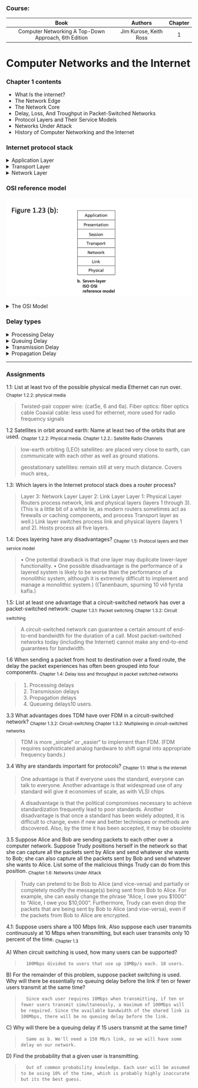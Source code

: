 <h3>Course:</h3>

| Book | Authors | Chapter 
| :-:  | :-:     | :-:
| Computer Networking A Top-Down Approach, 6th Edition | Jim Kurose, Keith Ross | 1

# Computer Networks and the Internet

### Chapter 1 contents
* What Is the internet?
* The Network Edge
* The Network Core
* Delay, Loss, And Troughput in Packet-Switched Networks
* Protocol Layers and Their Service Models
* Networks Under Attack
* History of Computer Networking and the Internet

### Internet protocol stack



<details closed>
<summary>Application Layer</summary>
The application layer is where network applications and their application-layer protocols reside. The Internet’s application layer includes many protocols, such as the HTTP protocol (which provides for Web document request and transfer), SMTP (which provides for the transfer of e-mail messages), and FTP (which provides for the transfer of files between two end systems). We’ll see that certain network functions, such as the translation of human-friendly names for Internet end systems like www.ietf.org to a 32-bit network address, are also done with the help of a specific application-layer protocol, namely, the domain name system (DNS). We’ll see in Chapter 2 that it is very easy to create and deploy our own new application-layer protocols. An application-layer protocol is distributed over multiple end systems, with the application in one end system using the protocol to exchange packets of information with the application in another end system. We’ll refer to this packet of information at the application layer as a message. 
</details>

<details closed>
<summary>Transport Layer</summary>
The Internet’s transport layer transports application-layer messages between application endpoints. In the Internet there are two transport protocols, TCP and UDP, either of which can transport application-layer messages. TCP provides a connection-oriented service to its applications. This service includes guaranteed delivery of application-layer messages to the destination and flow control (that is, sender/receiver speed matching). TCP also breaks long messages into shorter segments and provides a congestion-control mechanism, so that a source throttles its transmission rate when the network is congested. The UDP protocol provides a connectionless service to its applications. This is a no-frills service that provides no reliability, no flow control, and no congestion control. In this book, we’ll refer to a transport-layer packet as a segment.
</details>

 

<details closed>
<summary>Network Layer</summary>
The Internet’s network layer is responsible for moving network-layer packets known as datagrams from one host to another. The Internet transport-layer protocol (TCP or UDP) in a source host passes a transport-layer segment and a destination address to the network layer, just as you would give the postal service a letter with a destination address. The network layer then provides the service of delivering the segment to the transport layer in the destination host. The Internet’s network layer includes the celebrated IP Protocol, which defines the fields in the datagram as well as how the end systems and routers act on these fields. There is only one IP protocol, and all Internet components that have a network layer must run the IP protocol. The Internet’s network layer also contains routing protocols that determine the routes that datagrams take between sources and destinations. The Internet has many routing protocols. As we saw in Section 1.3, the Internet is a network of networks, and within a network, the network administrator can run any routing protocol desired. Although the network layer contains both the IP protocol and numerous routing protocols, it is often simply referred to as the IP layer, reflecting the fact that IP is the glue that binds the Internet together. Link Layer The Internet’s network layer routes a datagram through a series of routers between the source and destination. To move a packet from one node (host or router) to the next node in the route, the network layer relies on the services of the link layer. In particular, at each node, the network layer passes the datagram down to the link layer, which delivers the datagram to the next node along the route. At this next node, the link layer passes the datagram up to the network layer. The services provided by the link layer depend on the specific link-layer protocol that is employed over the link. For example, some link-layer protocols provide reliable delivery, from transmitting node, over one link, to receiving node. Note that this reliable delivery service is different from the reliable delivery service of TCP, which provides reliable delivery from one end system to another. Examples of linklayer protocols include Ethernet, WiFi, and the cable access network’s DOCSIS protocol. As datagrams typically need to traverse several links to travel from source to destination, a datagram may be handled by different link-layer protocols at different links along its route. For example, a datagram may be handled by Ethernet on one link and by PPP on the next link. The network layer will receive a different service from each of the different link-layer protocols. In this book, we’ll refer to the linklayer packets as frames.Physical Layer While the job of the link layer is to move entire frames from one network element to an adjacent network element, the job of the physical layer is to move the individual bits within the frame from one node to the next. The protocols in this layer are again link dependent and further depend on the actual transmission medium of the link (for example, twisted-pair copper wire, single-mode fiber optics). For example, Ethernet has many physical-layer protocols: one for twisted-pair copper wire, another for coaxial cable, another for fiber, and so on. In each case, a bit is moved across the link in a different way
</details>

### OSI reference model

![osi](Screenshots/osi.png)

<details closed>
<summary>The OSI Model</summary>
Having discussed the Internet protocol stack in detail, we should mention that it is not the only protocol stack around. In particular, back in the late 1970s, the International Organization for Standardization (ISO) proposed that computer networks be organized around seven layers, called the Open Systems Interconnection (OSI) model [ISO 2012]. The OSI model took shape when the protocols that were to become the Internet protocols were in their infancy, and were but one of many different protocol suites under development; in fact, the inventors of the original OSI model probably did not have the Internet in mind when creating it. Nevertheless, beginning in the late 1970s, many training and university courses picked up on the ISO mandate and organized courses around the seven-layer model. Because of its early impact on networking education, the seven-layer model continues to linger on in some networking textbooks and training courses. The seven layers of the OSI reference model, shown in Figure 1.23(b), are: application layer, presentation layer, session layer, transport layer, network layer, data link layer, and physical layer. The functionality of five of these layers is roughly the same as their similarly named Internet counterparts. Thus, let’s consider the two additional layers present in the OSI reference model—the presentation layer and the session layer. The role of the presentation layer is to provide services that allow communicating applications to interpret the meaning of data exchanged. These services include data compression and data encryption (which are selfexplanatory) as well as data description (which, as we will see in Chapter 9, frees the applications from having to worry about the internal format in which data are represented/stored—formats that may differ from one computer to another). The session layer provides for delimiting and synchronization of data exchange, including the means to build a checkpointing and recovery scheme. The fact that the Internet lacks two layers found in the OSI reference model poses a couple of interesting questions: Are the services provided by these layers unimportant? What if an application needs one of these services? The Internet’s answer to both of these questions is the same—it’s up to the application developer. It’s up to the application developer to decide if a service is important, and if the service is important, it’s up to the application developer to build that functionality into the application
</details>

### Delay types

<details closed>
<summary>Processing Delay</summary>
The time required to examine the packet’s header and determine where to direct the packet is part of the processing delay. The processing delay can also include other factors, such as the time needed to check for bit-level errors in the packet that occurred in transmitting the packet’s bits from the upstream node to router A. Processing delays in high-speed routers are typically on the order of microseconds or less. After this nodal processing, the router directs the packet to the queue that precedes the link to router B. (In Chapter 4 we’ll study the details of how a router operates.)
</details>

<details closed>
<summary>Queuing Delay</summary>
At the queue, the packet experiences a queuing delay as it waits to be transmitted onto the link. The length of the queuing delay of a specific packet will depend on the number of earlier-arriving packets that are queued and waiting for transmission onto the link. If the queue is empty and no other packet is currently being transmitted, then our packet’s queuing delay will be zero. On the other hand, if the traffic is heavy and many other packets are also waiting to be transmitted, the queuing delay will be long. We will see shortly that the number of packets that an arriving packet might expect to find is a function of the intensity and nature of the traffic arriving at the queue. Queuing delays can be on the order of microseconds to milliseconds in practice
</details>

<details closed>
<summary>Transmission Delay</summary>
Assuming that packets are transmitted in a first-come-first-served manner, as is common in packet-switched networks, our packet can be transmitted only after all the packets that have arrived before it have been transmitted. Denote the length of the packet by L bits, and denote the transmission rate of the link from router A to router B by R bits/sec. For example, for a 10 Mbps Ethernet link, the rate is R = 10 Mbps; for a 100 Mbps Ethernet link, the rate is R = 100 Mbps. The transmission delay is L/R. This is the amount of time required to push (that is, transmit) all of the packet’s bits into the link. Transmission delays are typically on the order of microseconds to milliseconds in practice.
</details>

<details closed>
<summary>Propagation Delay</summary>
Once a bit is pushed into the link, it needs to propagate to router B. The time required to propagate from the beginning of the link to router B is the propagation delay. The bit propagates at the propagation speed of the link. The propagation speed depends on the physical medium of the link (that is, fiber optics, twisted-pair copper wire, and so on) and is in the range of 2 108 meters/sec to 3 108 meters/sec which is equal to, or a little less than, the speed of light. The propagation delay is the distance between two routers divided by the propagation speed. That is, the propagation delay is d/s, where d is the distance between router A and router B and s is the propagation speed of the link. Once the last bit of the packet propagates to node B, it and all the preceding bits of the packet are stored in router B. The whole process then continues with router B now performing the forwarding. In wide-area networks, propagation delays are on the order of milliseconds.
</details>

---
### Assignments
1.1:
List at least tvo of the possible physical media Ethernet can run over.
<sub>Chapter 1.2.2: physical media</sub>

> Twisted-pair copper wire: (cat5e, 6 and 6a).
Fiber optics: fiber optics cable
Coaxial cable: less used for ethernet, more used for radio frequency signals

1.2
Satellites in orbit around earth: Name at least two of the orbits that are used.
<sub>Chapter 1.2.2: Physical media. 
Chapter 1.2.2.: Satellite Radio Channels </sub>

> low-earth orbiting (LEO) satellites: are placed very close to earth, can communicate with each other as well as ground stations.
>
> geostationary satellites: remain still at very much distance. Covers much area,.


1.3:
Which layers in the Internet protocol stack does a router process?
>Layer 3: Network Layer
>Layer 2: Link Layer
>Layer 1: Physical Layer
>    Routers process network, link and physical layers (layers 1 through 3). (This is a little bit of a white lie, as modern routers sometimes act as firewalls or caching components, and process Transport layer as well.) Link layer switches process link and physical layers (layers 1 and 2). Hosts process all five layers.

1.4:
Does layering have any disadvantages?
<sub>Chapter 1.5: Protocol layers and their service model</sub>
>	• One potential drawback is that one layer may duplicate lower-layer functionality.
>	• One possible disadvantage is the performance of a layered system is likely to be worse than the performance of a monolithic system, although it is extremely difficult to implement and manage a monolithic system.) ((Tanenbaum, spurning 10 við fyrsta kafla.)

1.5:
List at least one advantage that a circuit-switched network has over a packet-switched network:
<sub>Chapter 1.3.1: Packet switching</sub>
<sub>Chapter 1.3.2: Circuit switching</sub>
>    A circuit-switched network can guarantee a certain amount of end-to-end bandwidth for the duration of a call. Most packet-switched networks today (including the Internet) cannot make any end-to-end guarantees for bandwidth.

1.6
When sending a packet from host to destination over a fixed route, the delay the packet experiences has often been grouped into four components. 
<sub>Chapter 1.4: Delay loss and throughput in packet switched-networks </sub>
>	1. Processing delays
>	2. Transmission delays
>	3. Propagation delays
>	4. Queueing delays10 users.
	
3.3
What advantages does TDM have over FDM in a circuit-switched network?
<sub>Chapter 1.3.2: Circuit-switching</sub>
<sub>Chapter 1.3.2: Multiplexing in circuit-switched networks</sub>
> TDM is more „simple“ or „easier“ to implement than FDM. (FDM requires sophisticated analog hardware to shift signal into appropriate frequency bands.)

3.4
Why are standards important for protocols?
<sub>Chapter 1.1: What is the internet</sub>

> One advantage is that if everyone uses the standard, everyone can talk to everyone. Another advantage is that widespread use of any standard will give it economies of scale, as with VLSI chips. 

> A disadvantage is that the political compromises necessary to achieve standardization frequently lead to poor standards. Another disadvantage is that once a standard has been widely adopted, it is difficult to change, even if new and better techniques or methods are discovered. Also, by the time it has been accepted, it may be obsolete

3.5
Suppose Alice and Bob are sending packets to each other over a computer network. Suppose Trudy positions herself in the network so that she can capture all the packets sent by Alice and send whatever she wants to Bob; she can also capture all the packets sent by Bob and send whatever she wants to Alice. List some of the malicious things Trudy can do from this position.
<sub>Chapter 1.6: Networks Under Attack</sub>
 
> Trudy can pretend to be Bob to Alice (and vice-versa) and partially or completely modify the message(s) being sent from Bob to Alice. For example, she can easily change the phrase “Alice, I owe you $1000” to “Alice, I owe you $10,000”. Furthermore, Trudy can even drop the packets that are being sent by Bob to Alice (and vise-versa), even if the packets from Bob to Alice are encrypted.

4.1:
Suppose users share a 100 Mbps link. Also suppose each user transmits continuously at 10 Mbps when transmitting, but each user transmits only 10 percent of the time.
<sub>Chapter 1.3</sub>

A) When circuit switching is used, how many users can be supported?
>		100Mbps divided to users that use up 10MBp/s each. 10 users.
B) For the remainder of this problem, suppose packet switching is used. Why will there be essentially no queuing delay before the link if ten or fewer users transmit at the same time?
>		Since each user requires 10Mbps when transmitting, if ten or fewer users transmit simultaneously, a maximum of 100Mbps will be required. Since the available bandwidth of the shared link is 100Mbps, there will be no queuing delay before the link.
C) Why will there be a queuing delay if 15 users transmit at the same time?
>		Same as b. We'll need a 150 Mb/s link, so we will have some delay on our network.
D) Find the probability that a given user is transmitting.
>		Out of common probability knowledge. Each user will be assumed to be using 10% of the time, which is probably highly inaccurate but its the best guess.

		







